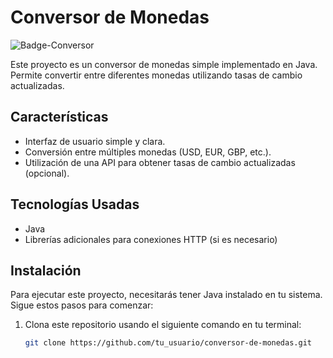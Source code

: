 # Conversor de Monedas

![Badge-Conversor](https://github.com/user-attachments/assets/aaecd25b-c78d-4baa-ae04-ebdf8b8fc0d7)

Este proyecto es un conversor de monedas simple implementado en Java. Permite convertir entre diferentes monedas utilizando tasas de cambio actualizadas.

## Características

- Interfaz de usuario simple y clara.
- Conversión entre múltiples monedas (USD, EUR, GBP, etc.).
- Utilización de una API para obtener tasas de cambio actualizadas (opcional).

## Tecnologías Usadas

- Java
- Librerías adicionales para conexiones HTTP (si es necesario)

## Instalación

Para ejecutar este proyecto, necesitarás tener Java instalado en tu sistema. Sigue estos pasos para comenzar:

1. Clona este repositorio usando el siguiente comando en tu terminal:
   ```bash
   git clone https://github.com/tu_usuario/conversor-de-monedas.git
